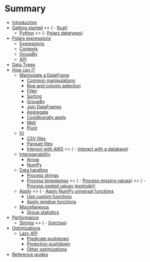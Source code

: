# Summary

- [Introduction](introduction.md)
- [Getting started](quickstart/intro.md)
  \<> (    - [Rust](quickstart/rust.md))
  - [Python](quickstart/python.md)
    \<> (- [Polars datatypes](datatypes.md))
- [Polars expressions](dsl/intro.md)
  - [Expressions](dsl/intro.md)
  - [Contexts](dsl/contexts.md)
  - [GroupBy](dsl/groupby.md)
  - [API](dsl/api.md)
- [Data Types](datatypes.md)
- [How can I?](howcani/intro.md)
  - [Manipulate a DataFrame](howcani/df/intro.md)
    - [Common manipulations](howcani/df/common-manipulations.md)
    - [Row and column selection](howcani/df/row_col_selection.md)
    - [Filter](howcani/df/filter.md)
    - [Sorting](howcani/df/sorting.md)
    - [GroupBy](howcani/df/groupby.md)
    - [Join DataFrames](howcani/df/join.md)
    - [Aggregate](howcani/df/aggregate.md)
    - [Conditionally apply](howcani/df/conditionally-apply.md)
    - [Melt](howcani/df/melt.md)
    - [Pivot](howcani/df/pivot.md)
  - [IO](howcani/io/intro.md)
    - [CSV files](howcani/io/csv.md)
    - [Parquet files](howcani/io/parquet.md)
    - [Interact with AWS](howcani/io/aws.md)
      \<> (        - [Interact with a database](howcani/io/database.md))
  - [Interoperability](howcani/interop/intro.md)
    - [Arrow](howcani/interop/arrow.md)
    - [NumPy](howcani/interop/numpy.md)
  - [Data handling](howcani/data/intro.md)
    - [Process strings](howcani/data/strings.md)
    - [Process timestamps](howcani/data/timestamps.md)
      \<> (        - [Process missing values](howcani/missing.md))
      \<> (        - [Process nested values (explode)](howcani/explode.md))
  - [Apply](howcani/apply/intro.md)
    \<> (        - [Apply NumPy universal functions](howcani/apply/numpy-ufuncs.md)
    - [Use custom functions](howcani/apply/udfs.md)
    - [Apply window functions](howcani/apply/window-functions.md)
  - [Miscellaneous](howcani/misc/intro.md)
    - [Group statistics](howcani/misc/group-statistics.md)
- [Performance](performance/intro.md)
  - [Strings](performance/strings.md)
    \<> (    - [Gotchas](performance/gotchas.md))
- [Optimizations](optimizations/intro.md)
  - [Lazy API](optimizations/lazy/intro.md)
    - [Predicate pushdown](optimizations/lazy/predicate-pushdown.md)
    - [Projection pushdown](optimizations/lazy/projection-pushdown.md)
    - [Other optimizations](optimizations/lazy/other-optimizations.md)
- [Reference guides](references.md)
